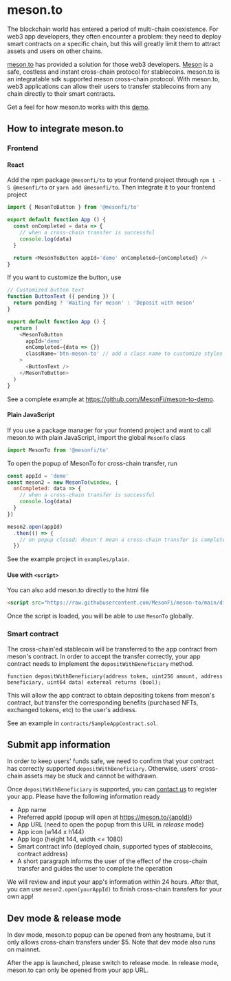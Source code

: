 # meson.to

The blockchain world has entered a period of multi-chain coexistence. For web3 app developers, they often encounter a problem: they need to deploy smart contracts on a specific chain, but this will greatly limit them to attract assets and users on other chains.

[meson.to](https://meson.to) has provided a solution for those web3 developers. [Meson](https://meson.fi) is a safe, costless and instant cross-chain protocol for stablecoins. meson.to is an integratable sdk supported meson cross-chain protocol. With meson.to, web3 applications can allow their users to transfer stablecoins from any chain directly to their smart contracts.

Get a feel for how meson.to works with this [demo](https://demo.meson.to).

## How to integrate meson.to

### Frontend

#### React

Add the npm package `@mesonfi/to` to your frontend project through `npm i -S @mesonfi/to` or `yarn add @mesonfi/to`. Then integrate it to your frontend project 

```js
import { MesonToButton } from '@mesonfi/to'

export default function App () {
  const onCompleted = data => {
    // when a cross-chain transfer is successful
    console.log(data)
  }

  return <MesonToButton appId='demo' onCompleted={onCompleted} />
}
```

If you want to customize the button, use
```js
// Customized button text
function ButtonText ({ pending }) {
  return pending ? 'Waiting for meson' : 'Deposit with meson'
}

export default function App () {
  return (
    <MesonToButton
      appId='demo'
      onCompleted={data => {}}
      className='btn-meson-to' // add a class name to customize styles
    >
      <ButtonText />
    </MesonToButton>
  )
}
```

See a complete example at https://github.com/MesonFi/meson-to-demo.

#### Plain JavaScript

If you use a package manager for your frontend project and want to call meson.to with plain JavaScript, import the global `MesonTo` class

```js
import MesonTo from '@mesonfi/to'
```

To open the popup of MesonTo for cross-chain transfer, run

```js
const appId = 'demo'
const meson2 = new MesonTo(window, {
  onCompleted: data => {
    // when a cross-chain transfer is successful
    console.log(data)
  }
})

meson2.open(appId)
  .then(() => {
    // on popup closed; doesn't mean a cross-chain transfer is completed
  })
```

See the example project in `examples/plain`.

#### Use with `<script>`

You can also add meson.to directly to the html file

```html
<script src="https://raw.githubusercontent.com/MesonFi/meson-to/main/dist/meson-to.js"></script>
```

Once the script is loaded, you will be able to use `MesonTo` globally.

### Smart contract

The cross-chain'ed stablecoin will be transferred to the app contract from meson's contract. In order to accept the transfer correctly, your app contract needs to implement the `depositWithBeneficiary` method.

```solidity
function depositWithBeneficiary(address token, uint256 amount, address beneficiary, uint64 data) external returns (bool);
```

This will allow the app contract to obtain depositing tokens from meson's contract, but transfer the corresponding benefits (purchased NFTs, exchanged tokens, etc) to the user's address.

See an example in `contracts/SampleAppContract.sol`.

## Submit app information

In order to keep users' funds safe, we need to confirm that your contract has correctly supported `depositWithBeneficiary`. Otherwise, users' cross-chain assets may be stuck and cannot be withdrawn.

Once `depositWithBeneficiary` is supported, you can [contact us]() to register your app. Please have the following information ready

- App name
- Preferred appId (popup will open at https://meson.to/{appId})
- App URL (need to open the popup from this URL in *release* mode)
- App icon (w144 x h144)
- App logo (height 144, width <= 1080)
- Smart contract info (deployed chain, supported types of stablecoins, contract address)
- A short paragraph informs the user of the effect of the cross-chain transfer and guides the user to complete the operation

We will review and input your app's information within 24 hours. After that, you can use `meson2.open(yourAppId)` to finish cross-chain transfers for your own app!

## Dev mode & release mode

In dev mode, meson.to popup can be opened from any hostname, but it only allows cross-chain transfers under $5. Note that dev mode also runs on mainnet.

After the app is launched, please switch to release mode. In release mode, meson.to can only be opened from your app URL.
